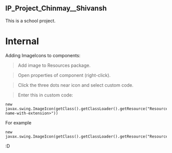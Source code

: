 ## IP_Project_Chinmay__Shivansh

This is a school project.

# Internal
Adding ImageIcons to components:  

> Add image to Resources package.  

> Open properties of component (right-click).  

> Click the three dots near icon and select custom code.  

> Enter this in custom code:  

    new javax.swing.ImageIcon(getClass().getClassLoader().getResource("Resources/<image-name-with-extension>")) 
    
 For example 
 
    new javax.swing.ImageIcon(getClass().getClassLoader().getResource("Resources/Billing_background.jpg"))  
    
   
:D
